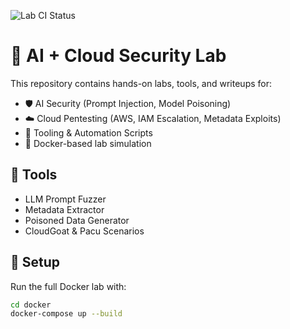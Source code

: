 ![Lab CI Status](https://github.com/shahabbaloch101/ai-cloud-security-lab/actions/workflows/lab-check.yml/badge.svg)

# 🧠 AI + Cloud Security Lab

This repository contains hands-on labs, tools, and writeups for:

- 🛡️ AI Security (Prompt Injection, Model Poisoning)
- ☁️ Cloud Pentesting (AWS, IAM Escalation, Metadata Exploits)
- 🧰 Tooling & Automation Scripts
- 🐳 Docker-based lab simulation

## 🔧 Tools
- LLM Prompt Fuzzer
- Metadata Extractor
- Poisoned Data Generator
- CloudGoat & Pacu Scenarios

## 🚀 Setup
Run the full Docker lab with:
```bash
cd docker
docker-compose up --build
